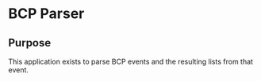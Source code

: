 # BCP Parser

## Purpose
This application exists to parse BCP events and the resulting lists from that event.
